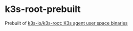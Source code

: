 k3s-root-prebuilt
=================
Prebuilt of [k3s-io/k3s-root: K3s agent user space binaries](https://github.com/k3s-io/k3s-root)

